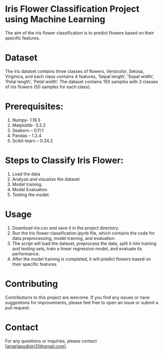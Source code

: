 # Iris Flower Classification Project using Machine Learning
The aim of the iris flower classification is to predict flowers based on their specific features.
# Dataset
The iris dataset contains three classes of flowers, Versicolor, Setosa, Virginica, and each class contains 4 features, ‘Sepal length’, ‘Sepal width’, ‘Petal length’, ‘Petal width’.
The dataset contains 150 samples with 3 classes of iris flowers (50 samples for each class).
# Prerequisites:
1. Numpy- 1.19.3
2. Matplotlib- 3.3.2
3. Seaborn – 0.11.1
4. Pandas – 1.2.4
5. Scikit-learn – 0.24.2

# Steps to Classify Iris Flower:
1. Load the data
2. Analyze and visualize the dataset
3. Model training.
4. Model Evaluation.
5. Testing the model.

# Usage
1. Download iris.csv and save it in the project directory.
2. Run the Iris flower classification.ipynb file, which contains the code for data preprocessing, model training, and evaluation.
3. The script will load the dataset, preprocess the data, split it into training and testing sets, train a linear regression model, and evaluate its performance.
4. After the model training is completed, it will predict flowers based on their specific features.

# Contributing
Contributions to this project are welcome. If you find any issues or have suggestions for improvements, please feel free to open an issue or submit a pull request.
# Contact
For any questions or inquiries, please contact [amarlapudisiri31@gmail.com].


